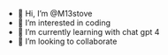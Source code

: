 - 👋 Hi, I’m @M13stove
- 👀 I’m interested in coding
- 🌱 I’m currently learning with chat gpt 4
- 💞️ I’m looking to collaborate 

<!---
M13stove/M13stove is a ✨ special ✨ repository because its `README.md` (this file) appears on your GitHub profile.
You can click the Preview link to take a look at your changes.
--->

